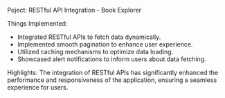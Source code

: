 Poject: RESTful API Integration - Book Explorer

Things Implemented:
- Integrated RESTful APIs to fetch data dynamically.
- Implemented smooth pagination to enhance user experience.
- Utilized caching mechanisms to optimize data loading.
- Showcased alert notifications to inform users about data fetching.

Highlights:
The integration of RESTful APIs has significantly enhanced the performance and responsiveness of the application, ensuring a seamless experience for users.
